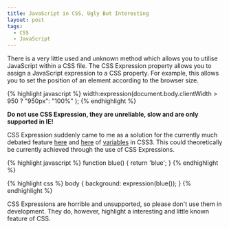 ```yaml
--- 
title: JavaScript in CSS, Ugly But Interesting
layout: post
tags:
  - CSS
  - JavaScript
---
```


There is a very little used and unknown method which allows you to utilise JavaScript within a CSS file. The CSS Expression property allows you to assign a JavaScript expression to a CSS property. For example, this allows you to set the position of an element according to the browser size.

{% highlight javascript %}
width:expression(document.body.clientWidth > 950 ? "950px": "100%" );
{% endhighlight %}

__Do not use CSS Expression, they are unreliable, slow and are only supported in IE!__

CSS Expression suddenly came to me as a solution for the currently much debated feature [here](http://www.dave-woods.co.uk/index.php/css-variables/) and [here](http://www.css3.info/new-features-proposed-for-css/) of [variables](http://disruptive-innovations.com/zoo/cssvariables/) in CSS3. This could theoretically be currently achieved through the use of CSS Expressions.

{% highlight javascript %}
function blue() {
	return 'blue';
}
{% endhighlight %}

{% highlight css %}
body { background: expression(blue()); }
{% endhighlight %}

CSS Expressions are horrible and unsupported, so please don't use them in development. They do, however, highlight a interesting and little known feature of CSS.
